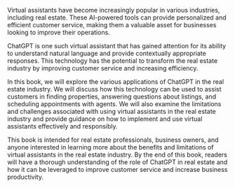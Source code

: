 
Virtual assistants have become increasingly popular in various industries, including real estate. These AI-powered tools can provide personalized and efficient customer service, making them a valuable asset for businesses looking to improve their operations.

ChatGPT is one such virtual assistant that has gained attention for its ability to understand natural language and provide contextually appropriate responses. This technology has the potential to transform the real estate industry by improving customer service and increasing efficiency.

In this book, we will explore the various applications of ChatGPT in the real estate industry. We will discuss how this technology can be used to assist customers in finding properties, answering questions about listings, and scheduling appointments with agents. We will also examine the limitations and challenges associated with using virtual assistants in the real estate industry and provide guidance on how to implement and use virtual assistants effectively and responsibly.

This book is intended for real estate professionals, business owners, and anyone interested in learning more about the benefits and limitations of virtual assistants in the real estate industry. By the end of this book, readers will have a thorough understanding of the role of ChatGPT in real estate and how it can be leveraged to improve customer service and increase business productivity.
